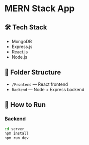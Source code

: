 # MERN Stack App

## 🛠 Tech Stack

- MongoDB
- Express.js
- React.js
- Node.js

## 📂 Folder Structure

- `/Frontend` — React frontend
- `Backend` — Node + Express backend

## 🚀 How to Run

### Backend

```bash
cd server
npm install
npm run dev
```
